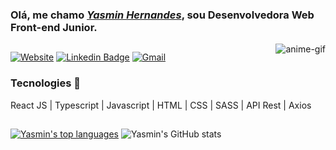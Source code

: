 <h3> Olá, me chamo <a href="https://yasminhernandes.vercel.app" target="_blank"><em>Yasmin Hernandes</em></a>, sou Desenvolvedora Web Front-end Junior. </h3>
<img align="right" alt="anime-gif" src="https://media.discordapp.net/attachments/498986490504675331/875227095779913798/ys-anime-gif.gif?width=150&height=150">

  ##
[![Website](https://img.shields.io/badge/website-000000?style=for-the-badge&logo=About.me&logoColor=white)](https://yasminhernandes.vercel.app)
[![Linkedin Badge](https://img.shields.io/badge/LinkedIn-0A66C2.svg?style=for-the-badge&logo=LinkedIn&logoColor=white)](https://linkedin.com/in/yasminhernandes)
[![Gmail](https://img.shields.io/badge/Gmail-EA4335.svg?style=for-the-badge&logo=Gmail&logoColor=white)](mailto:yasminhernandesjobs@gmail.com)

<h4>
  <h3>Tecnologies 🚀</h3>
  React JS | Typescript | Javascript | HTML | CSS | SASS | API Rest | Axios 
</h4>

  ##

<div>

[![Yasmin's top languages](https://github-readme-stats.vercel.app/api/top-langs/?username=YasminHernandes&theme=swift)](https://github.com/anuraghazra/github-readme-stats)   ![Yasmin's GitHub stats](https://github-readme-stats.vercel.app/api?username=yasminhernandes&theme=swift&show_icons=true)
</div>
